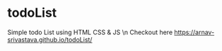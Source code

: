 # todoList
Simple todo List using HTML CSS &amp; JS
\n
Checkout here
https://arnav-srivastava.github.io/todoList/
